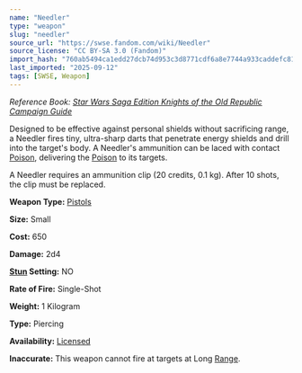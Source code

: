 ```yaml
---
name: "Needler"
type: "weapon"
slug: "needler"
source_url: "https://swse.fandom.com/wiki/Needler"
source_license: "CC BY-SA 3.0 (Fandom)"
import_hash: "760ab5494ca1edd27dcb74d953c3d8771cdf6a8e7744a933caddefc811550c8d"
last_imported: "2025-09-12"
tags: [SWSE, Weapon]
---
```

*Reference Book:* *[Star Wars Saga Edition Knights of the Old Republic Campaign Guide](https://swse.fandom.com/wiki/Star_Wars_Saga_Edition_Knights_of_the_Old_Republic_Campaign_Guide)*

Designed to be effective against personal shields without sacrificing range, a Needler fires tiny, ultra-sharp darts that penetrate energy shields and drill into the target's body. A Needler's ammunition can be laced with contact [Poison](https://swse.fandom.com/wiki/Poison), delivering the [Poison](https://swse.fandom.com/wiki/Poison) to its targets.

A Needler requires an ammunition clip (20 credits, 0.1 kg). After 10 shots, the clip must be replaced.

**Weapon Type:** [Pistols](https://swse.fandom.com/wiki/Pistols)

**Size:** Small

**Cost:** 650

**Damage:** 2d4

**[Stun](https://swse.fandom.com/wiki/Stun) Setting:** NO

**Rate of Fire:** Single-Shot

**Weight:** 1 Kilogram

**Type:** Piercing

**Availability:** [Licensed](https://swse.fandom.com/wiki/Licensed)

**Inaccurate:** This weapon cannot fire at targets at Long [Range](https://swse.fandom.com/wiki/Range).